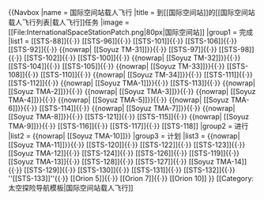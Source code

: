 {{Navbox
|name   = 国际空间站载人飞行
|title  = 到[[国际空间站]]的[[国际空间站载人飞行列表|载人飞行]]任务
|image = [[File:InternationalSpaceStationPatch.png|80px|国际空间站]]
|group1 = 完成
|list1  = [[STS-88]]{{·}} [[STS-96]]{{·}} [[STS-101]]{{·}} [[STS-106]]{{·}} [[STS-92]]{{·}} {{nowrap| [[Soyuz TM-31]]}}{{·}} [[STS-97]]{{·}} [[STS-98]]{{·}} [[STS-102]]{{·}} [[STS-100]]{{·}} {{nowrap| [[Soyuz TM-32]]}}{{·}} [[STS-104]]{{·}} [[STS-105]]{{·}} {{nowrap| [[Soyuz TM-33]]}}{{·}} [[STS-108]]{{·}} [[STS-110]]{{·}} {{nowrap| [[Soyuz TM-34]]}}{{·}} [[STS-111]]{{·}} [[STS-112]]{{·}} {{nowrap| [[Soyuz TMA-1]]}}{{·}} [[STS-113]]{{·}} {{nowrap| [[Soyuz TMA-2]]}}{{·}} {{nowrap| [[Soyuz TMA-3]]}}{{·}} {{nowrap| [[Soyuz TMA-4]]}}{{·}} {{nowrap| [[Soyuz TMA-5]]}}{{·}} {{nowrap| [[Soyuz TMA-6]]}}{{·}} [[STS-114]]{{·}} {{nowrap| [[Soyuz TMA-7]]}}{{·}} {{nowrap| [[Soyuz TMA-8]]}}{{·}} [[STS-121]]{{·}} [[STS-115]]{{·}} {{nowrap| [[Soyuz TMA-9]]}}{{·}} [[STS-116]]{{·}} [[STS-117]]{{·}} [[STS-118]]
|group2 = 进行
|list2 = {{nowrap| [[Soyuz TMA-10]]}}
|group3 = 计划
|list3 =  {{nowrap| [[Soyuz TMA-11]]}}{{·}} [[STS-120]]{{·}} [[STS-122]]{{·}} [[STS-123]]{{·}} [[Soyuz TMA-12]]{{·}} [[STS-124]]{{·}} [[STS-126]]{{·}} [[STS-119]]{{·}} [[Soyuz TMA-13]]{{·}} [[STS-128]]{{·}} [[STS-127]]{{·}} [[Soyuz TMA-14]]{{·}} [[STS-129]]{{·}} [[STS-130]]{{·}} [[STS-131]]{{·}} [[STS-132]]{{·}} ''[[STS-133]]''{{·}} [[Orion 5]]{{·}} [[Orion 7]]{{·}} [[Orion 10]]
}}<noinclude>
[[Category:太空探险导航模板|国际空间站载人飞行]]
</noinclude>